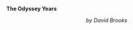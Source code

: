<p align="center"><strong>The Odyssey Years</strong></p>

<p align="right"><em>by David Brooks</em></p>
